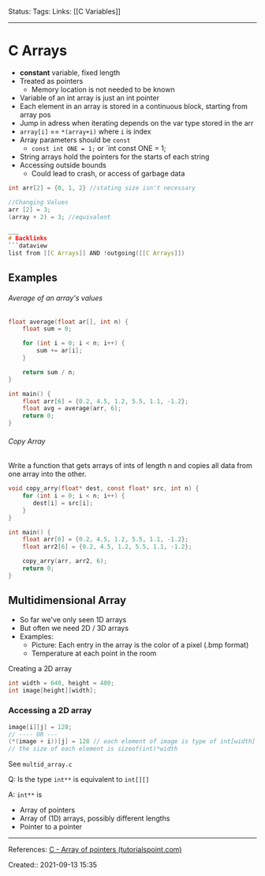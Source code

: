 Status: 
Tags: 
Links: [[C Variables]]
___
# C Arrays
- **constant** variable, fixed length
- Treated as pointers
	- Memory location is not needed to be known
- Variable of an int array is just an int pointer
- Each element in an array is stored in a continuous block, starting from array pos
- Jump in adress when iterating depends on the var type stored in the arr
- `array[i]` == `*(array+i)` where `i` is index
- Array parameters should be `const`
	- `const int ONE = 1;` or `int const ONE = 1;
- String arrays hold the pointers for the starts of each string
- Accessing outside bounds
	- Could lead to crash, or access of garbage data

```c
int arr[2] = {0, 1, 2} //stating size isn't necessary

//Changing Values
arr [2] = 3;
(array + 2) = 3; //equivalent

___
# Backlinks
```dataview
list from [[C Arrays]] AND !outgoing([[C Arrays]])
```
## Examples
###### Average of an array's values
```c
float average(float ar[], int n) {
    float sum = 0; 

    for (int i = 0; i < n; i++) {
        sum += ar[i];
    }

    return sum / n; 
}

int main() {
    float arr[6] = {0.2, 4.5, 1.2, 5.5, 1.1, -1.2};
    float avg = average(arr, 6);
    return 0; 
}
```
###### Copy Array
Write a function that gets arrays of ints of length n and copies all data from one array into the other.

```c
void copy_arry(float* dest, const float* src, int n) {
    for (int i = 0; i < n; i++) {
       dest[i] = src[i];
    }
}

int main() {
    float arr[6] = {0.2, 4.5, 1.2, 5.5, 1.1, -1.2};
    float arr2[6] = {0.2, 4.5, 1.2, 5.5, 1.1, -1.2};

    copy_arry(arr, arr2, 6);
    return 0; 
}
```
## Multidimensional Array

-   So far we've only seen 1D arrays
-   But often we need 2D / 3D arrays
-   Examples:
    -   Picture: Each entry in the array is the color of a pixel (.bmp format)
    -   Temperature at each point in the room

Creating a 2D array

```c
int width = 640, height = 480;
int image[height][width];
```
### Accessing a 2D array
```c
image[i][j] = 128; 
// ---- OR --- 
(*(image + i))[j] = 128 // each element of image is type of int[width] 
// the size of each element is sizeof(int)*width 
```

See `multid_array.c`

Q: Is the type `int**` is equivalent to `int[][]`

A: `int**` is

-   Array of pointers
-   Array of (1D) arrays, possibly different lengths
-   Pointer to a pointer
___
References: [C - Array of pointers (tutorialspoint.com)](https://www.tutorialspoint.com/cprogramming/c_array_of_pointers.htm)

Created:: 2021-09-13 15:35

